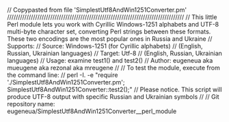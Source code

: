 // Copypasted from file 'SimplestUtf8AndWin1251Converter.pm'
//////////////////////////////////////////////////////////////////////////////////
// This little Perl module lets you work with Cyrillic Windows-1251 alphabets and UTF-8 multi-byte character set, converting Perl strings between these formats. These two encodings are the most popular ones in Russia and Ukraine
// Supports:
//       Source: Windows-1251 (for Cyrillic alphabets)
//               (English, Russian, Ukrainian languages)
//       Target: Utf-8
//               (English, Russian, Ukrainian languages)
// Usage: examine test1() and test2()
// Author: eugeneua aka mueugene aka rezonal aka mreugene
//
// To test the module, execute from the command line:
//   perl -I. -e "require './SimplestUtf8AndWin1251Converter.pm'; SimplestUtf8AndWin1251Converter::test2();"
// Please notice. This script will produce UTF-8 output with specific Russian and Ukrainian symbols
//
// Git repository name: eugeneua/SimplestUtf8AndWin1251Converter__perl_module
